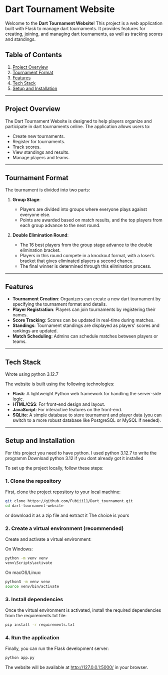 # Dart Tournament Website

Welcome to the **Dart Tournament Website**! This project is a web application built with Flask to manage dart tournaments. It provides features for creating, joining, and managing dart tournaments, as well as tracking scores and standings.

## Table of Contents
1. [Project Overview](#project-overview)
2. [Tournament Format](#tournament-format)
3. [Features](#features)
4. [Tech Stack](#tech-stack)
5. [Setup and Installation](#setup-and-installation)

---

## Project Overview

The Dart Tournament Website is designed to help players organize and participate in dart tournaments online. The application allows users to:
- Create new tournaments.
- Register for tournaments.
- Track scores.
- View standings and results.
- Manage players and teams.

---

## Tournament Format

The tournament is divided into two parts:

1. **Group Stage**: 
   - Players are divided into groups where everyone plays against everyone else. 
   - Points are awarded based on match results, and the top players from each group advance to the next round.

2. **Double Elimination Round**: 
   - The 16 best players from the group stage advance to the double elimination bracket.
   - Players in this round compete in a knockout format, with a loser’s bracket that gives eliminated players a second chance.
   - The final winner is determined through this elimination process.
---

## Features

- **Tournament Creation**: Organizers can create a new dart tournament by specifying the tournament format and details.
- **Player Registration**: Players can join tournaments by registering their names.
- **Score Tracking**: Scores can be updated in real-time during matches.
- **Standings**: Tournament standings are displayed as players' scores and rankings are updated.
- **Match Scheduling**: Admins can schedule matches between players or teams.
  
---

## Tech Stack
Wrote using python 3.12.7

The website is built using the following technologies:

- **Flask**: A lightweight Python web framework for handling the server-side logic.
- **HTML/CSS**: For front-end design and layout.
- **JavaScript**: For interactive features on the front-end.
- **SQLite**: A simple database to store tournament and player data (you can switch to a more robust database like PostgreSQL or MySQL if needed).

---

## Setup and Installation
For this project you need to have python.
I used python 3.12.7 to write the programm
Download python 3.12 if you dont already got it installed

To set up the project locally, follow these steps:

### 1. Clone the repository

First, clone the project repository to your local machine:
```bash
git clone https://github.com/Fubiii11/Dart_tournament.git
cd dart-tournament-website
```
or download it as a zip file and extract it
The choice is yours
### 2. Create a virtual environment (recommended)

Create and activate a virtual environment:

On Windows:

```bash
python -m venv venv
venv\Scripts\activate
```
On macOS/Linux:

```bash
python3 -m venv venv
source venv/bin/activate
```

### 3. Install dependencies
Once the virtual environment is activated, install the required dependencies from the requirements.txt file:

```bash
pip install -r requirements.txt
```

### 4. Run the application
Finally, you can run the Flask development server:

```bash
python app.py
```
The website will be available at http://127.0.0.1:5000/ in your browser.


